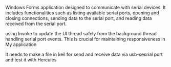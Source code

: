 Windows Forms application designed to communicate with serial devices. It includes functionalities such as listing available serial ports,
opening and closing connections, sending data to the serial port, and reading data received from the serial port.

using Invoke to update the UI thread safely from the background thread handling serial port events. This is crucial for maintaining responsiveness in My application

It needs to make a file in keil for send and receive data via usb-sesrial port and test it with Hercules 
